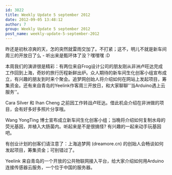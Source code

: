 ```yaml
---
id: 3822
title: Weekly Update 5 september 2012
date: 2012-09-05 13:48:12
author: 7
group: Weekly Update 5 september 2012
post_name: weekly-update-5-september-2012
---
```


昨还是初秋凉爽的天，怎的突然就雷雨交加了。不打紧；这不，明儿不就是新车间周三的开放日了么 - 听出来是甄环体了没？嘿嘿嘿 :D

本周我们的演讲很是精彩：有两位来自Frog设计公司的朋友刚从非洲卢旺达完成工作回到上海，奇妙的旅行历程新鲜出炉。众人期待的新车间生化创客小组宣布成立，有兴趣的朋友到时来个聚会。追梦网创始人将介绍如何在网站上发起项目，筹集资金。还有来自青岛的Yeelink作客周三开放日，和大家聊聊''当Arduino遇上云服务''。

Cara Silver 和 Ihan Cheng 之前因工作转战卢旺达。借此机会介绍在非洲做的项目，会有好多好多照片分享哦。

Wang YongTing 博士宣布成立新车间生化创客小组；当晚将介绍如何复制水母的荧光基因，并植入大肠菌内。听起来是不是很搞怪? 有兴趣的一起来动手玩基因吧。

有创业计划的创客们请注意了：上海追梦网 (dreamore.cn) 的创始人会畅谈如何发起项目，筹集资金；可别错过了。

Yeelink 来自青岛的一个开放的公共物联网接入平台，给大家介绍如何用Arduino连接传感器云服务，一个位于中国的服务器。